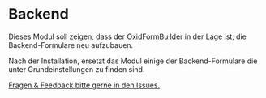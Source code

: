 # Backend

Dieses Modul soll zeigen, dass der [OxidFormBuilder](https://github.com/Sioweb/OxidFormBuilder/) in der Lage ist, die Backend-Formulare neu aufzubauen.

Nach der Installation, ersetzt das Modul einige der Backend-Formulare die unter Grundeinstellungen zu finden sind.

[Fragen & Feedback bitte gerne in den Issues.](https://github.com/Sioweb/OxidBackend/issues)
